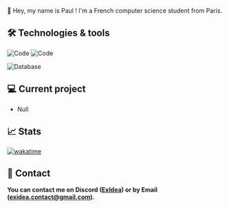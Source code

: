 🍂 Hey, my name is Paul ! 
I'm a French computer science student from Paris.

## 🛠 Technologies & tools

![Code](https://img.shields.io/badge/Code-Java-informational?style=flat&logo=Code&logoColor=white&color=2bbc8a)
![Code](https://img.shields.io/badge/Code-Python-informational?style=flat&logo=Code&logoColor=white&color=2bbc8a)

![Database](https://img.shields.io/badge/Database-MySQL-informational?style=flat&logo=Databases&logoColor=white&color=2bbc8a)

## 💻 Current project

- Null

## 📈 Stats

[![wakatime](https://wakatime.com/badge/user/9916387b-3072-4cf8-b168-749224fbf493.svg)](https://wakatime.com/@9916387b-3072-4cf8-b168-749224fbf493)

## 🔗 Contact

**You can contact me on Discord ([ExIdea](https://discord.com/users/381117962091888651)) or by Email ([exidea.contact@gmail.com](mailto:exidea.contact@gmail.com)).**
